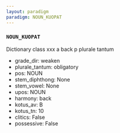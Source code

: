 ```yaml
---
layout: paradigm
paradigm: NOUN_KUOPAT
---
```

### ` NOUN_KUOPAT `

Dictionary class xxx a back p plurale tantum
* grade_dir: weaken
* plurale_tantum: obligatory
* pos: NOUN
* stem_diphthong: None
* stem_vowel: None
* upos: NOUN
* harmony: back
* kotus_av: B
* kotus_tn: 10
* clitics: False
* possessive: False
